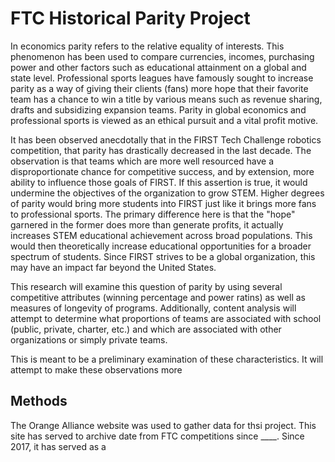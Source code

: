 # FTC Historical Parity Project
In economics parity refers to the relative equality of interests.  This phenomenon has been used to compare currencies, incomes, purchasing power and other factors such as educational attainment on a global and state level. Professional sports leagues have famously sought to increase parity as a way of giving their clients (fans) more hope that their favorite team has a chance to win a title by various means such as revenue sharing, drafts and subsidizing expansion teams.  Parity in global economics and professional sports is viewed as an ethical pursuit and a vital profit motive. 

It has been observed anecdotally that in the FIRST Tech Challenge robotics competition, that parity has drastically decreased in the last decade.  The observation is that teams which are more well resourced have a disproportionate chance for competitive success, and by extension, more ability to influence those goals of FIRST.  If this assertion is true, it would undermine the objectives of the organization to grow STEM.  Higher degrees of parity would bring more students into FIRST just like it brings more fans to professional sports.  The primary difference here is that the "hope" garnered in the former does more than generate profits, it actually increases STEM educational achievement across broad populations.  This would then theoretically increase educational opportunities for a broader spectrum of students.  Since FIRST strives to be a global organization, this may have an impact far beyond the United States.

This research will examine this question of parity by using several competitive attributes (winning percentage and power ratins) as well as measures of longevity of programs.  Additionally, content analysis will attempt to determine what proportions of teams are associated with school (public, private, charter, etc.) and which are associated with other organizations or simply private teams.

This is meant to be a preliminary examination of these characteristics.  It will attempt to make these observations more 

## Methods

The Orange Alliance website was used to gather data for thsi project.  This site has served to archive date from FTC competitions since ____.  Since 2017, it has served as a 
